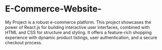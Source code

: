 # E-Commerce-Website-
My Project is a robust e-commerce platform. This project showcases the power of React.js for building interactive user interfaces, combined with HTML and CSS for structure and styling. It offers a feature-rich shopping experience with dynamic product listings, user authentication, and a secure checkout process.

